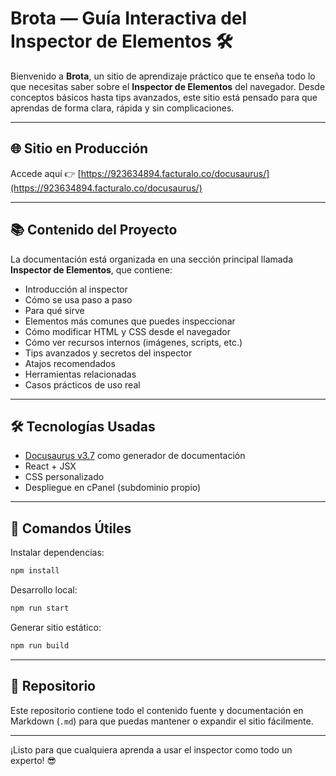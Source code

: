 # Brota — Guía Interactiva del Inspector de Elementos 🛠️

Bienvenido a **Brota**, un sitio de aprendizaje práctico que te enseña todo lo que necesitas saber sobre el **Inspector de Elementos** del navegador. Desde conceptos básicos hasta tips avanzados, este sitio está pensado para que aprendas de forma clara, rápida y sin complicaciones.

---

## 🌐 Sitio en Producción

Accede aquí 👉 [https://923634894.facturalo.co/docusaurus/](https://923634894.facturalo.co/docusaurus/)

---

## 📚 Contenido del Proyecto

La documentación está organizada en una sección principal llamada **Inspector de Elementos**, que contiene:

- Introducción al inspector
- Cómo se usa paso a paso
- Para qué sirve
- Elementos más comunes que puedes inspeccionar
- Cómo modificar HTML y CSS desde el navegador
- Cómo ver recursos internos (imágenes, scripts, etc.)
- Tips avanzados y secretos del inspector
- Atajos recomendados
- Herramientas relacionadas
- Casos prácticos de uso real

---

## 🛠️ Tecnologías Usadas

- [Docusaurus v3.7](https://docusaurus.io/) como generador de documentación
- React + JSX
- CSS personalizado
- Despliegue en cPanel (subdominio propio)

---

## 🧪 Comandos Útiles

Instalar dependencias:

```bash
npm install
```

Desarrollo local:

```bash
npm run start
```

Generar sitio estático:

```bash
npm run build
```

---

## 📎 Repositorio

Este repositorio contiene todo el contenido fuente y documentación en Markdown (`.md`) para que puedas mantener o expandir el sitio fácilmente.

---

¡Listo para que cualquiera aprenda a usar el inspector como todo un experto! 😎
